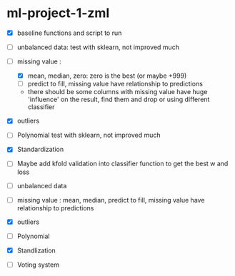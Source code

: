 # ml-project-1-zml

- [x] baseline functions and script to run
- [ ] unbalanced data: test with sklearn, not improved much
- [ ] missing value : 
  - [x] mean, median, zero: zero is the best (or maybe +999)
  - [ ] predict to fill, missing value have relationship to predictions
  - there should be some columns with missing value have huge 'influence' on the result, find them and drop or using different classifier
- [x] outliers 
- [ ] Polynomial test with sklearn, not improved much
- [x] Standardization
- [ ] Maybe add kfold validation into classifier function to get the best w and loss 

- [ ] unbalanced data
- [ ] missing value : mean, median, predict to fill, missing value have relationship to predictions
- [x] outliers 
- [ ] Polynomial
- [x] Standlization
- [ ] Voting system
